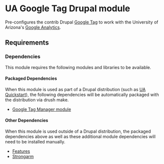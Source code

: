 # UA Google Tag Drupal module

Pre-configures the contrib Drupal [Google Tag](https://www.drupal.org/project/google_tag) to work with the University of Arizona's [Google Analytics](http://www.google.com/tagmanager/).

## Requirements


### Dependencies
This module requires the following modules and libraries to be available.

#### Packaged Dependencies
When this module is used as part of a Drupal distribution (such as [UA Quickstart](https://bitbucket.org/ua_drupal/ua_quickstart)), the following dependencies will be automatically packaged with the distribution via drush make.

- [Google Tag Manager module](https://www.drupal.org/project/google_tag)

#### Other Dependencies
When this module is used outside of a Drupal distribution, the packaged dependencies above as well as these additional module dependencies will need to be installed manually.

- [Features](https://www.drupal.org/project/features)
- [Strongarm](https://www.drupal.org/project/strongarm)
